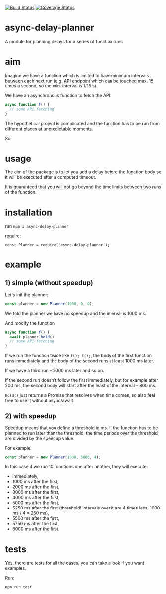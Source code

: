 [![Build Status](https://travis-ci.org/crystalbit/async-delay-planner.svg?branch=master)](https://travis-ci.org/crystalbit/async-delay-planner) [![Coverage Status](https://coveralls.io/repos/github/crystalbit/async-delay-planner/badge.svg?branch=master)](https://coveralls.io/github/crystalbit/async-delay-planner?branch=master)

# async-delay-planner
A module for planning delays for a series of function runs

# aim
Imagine we have a function which is limited to have minimum intervals between each next run (e.g. API endpoint which can be touched max. 15 times a second, so the min. interval is 1/15 s).

We have an asynchronous function to fetch the API:
```js
async function f() {
  // some API fetching
}
```

The hypothetical project is complicated and the function has to be run from different places at unpredictable moments.

So:

# usage
The aim of the package is to let you add a delay before the function body so it will be executed after a computed timeout.

It is guaranteed that you will not go beyond the time limits between two runs of the function.

# installation
run `npm i async-delay-planner`

require:
```
const Planner = require('async-delay-planner');
```

# example
## 1) simple (without speedup)

Let's init the planner:
```js
const planner = new Planner(1000, 0, 0);
```

We told the planner we have no speedup and the interval is 1000 ms.

And modify the function:

```js
async function f() {
  await planner.hold();
  // some API fetching
}
```

If we run the function twice like `f(); f();`, the body of the first function runs immediately and the body of the second runs at least 1000 ms later.

If we have a third run – 2000 ms later and so on.

If the second run doesn't follow the first immediately, but for example after 200 ms, the second body will start after the least of the interval – 800 ms.

`hold()` just returns a Promise that resolves when time comes, so also feel free to use it without async/await.

## 2) with speedup
Speedup means that you define a threshold in ms. If the function has to be planned to run later than the threshold, the time periods over the threshold are divided by the speedup value.

For example:
```js
const planner = new Planner(1000, 5000, 4);
```

In this case if we run 10 functions one after another, they will execute:
* immediately,
* 1000 ms after the first,
* 2000 ms after the first,
* 3000 ms after the first,
* 4000 ms after the first,
* 5000 ms after the first,
* 5250 ms after the first (threshold! intervals over it are 4 times less, 1000 ms / 4 = 250 ms),
* 5500 ms after the first,
* 5750 ms after the first,
* 6000 ms after the first.

# tests
Yes, there are tests for all the cases, you can take a look if you want examples.

Run:
```
npm run test
```
